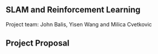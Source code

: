 ## SLAM and Reinforcement Learning

Project team: John Balis, Yisen Wang and Milica Cvetkovic

## Project Proposal



